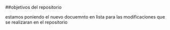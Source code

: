 ##objetivos del repositorio

estamos poniendo el nuevo docuemnto en lista para las modificaciones que se realizaran en el repositorio